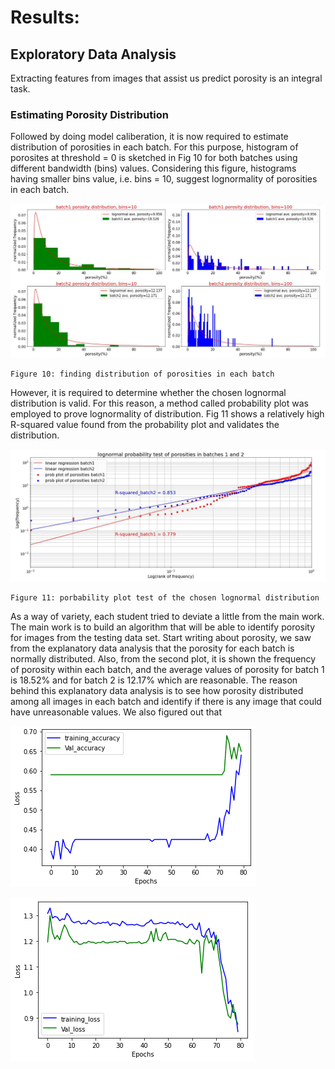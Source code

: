 # Results:


## Exploratory Data Analysis
Extracting features from images that assist us predict porosity is an integral task. 


 ### Estimating Porosity Distribution 

Followed by doing model caliberation, it is now required to estimate distribution of porosities in each batch. For this purpose, histogram of porosites at threshold = 0 is sketched in Fig 10 for both batches using different bandwidth (bins) values. Considering this figure, histograms having smaller bins value, i.e. bins = 10, suggest lognormality of porosities in each batch. 

<img src ="images/fig10.JPG" width =1100> 

    Figure 10: finding distribution of porosities in each batch 
    
However, it is required to determine whether the chosen lognormal distribution is valid. For this reason, a method called probability plot was employed to prove lognormality of distribution. Fig 11 shows a relatively high R-squared value found from the probability plot and validates the distribution.

<img src ="images/fig11.JPG" width =700> 

    Figure 11: porbability plot test of the chosen lognormal distribution

As a way of variety, each student tried to deviate a little from the main work. The main work is to build an algorithm that will be able to identify porosity for images from the testing data set. Start writing about porosity, we saw from the explanatory data analysis that the porosity for each batch is normally distributed. Also, from the second plot, it is shown the frequency of porosity within each batch, and the average values of porosity for batch 1 is 18.52% and for batch 2 is 12.17% which are reasonable. The reason behind this explanatory data analysis is to see how porosity distributed among all images in each batch and identify if there is any image that could have unreasonable values. We also figured out that 

![training and testing loss](/loss.PNG)

![training and testing accuracy](/accuracy.PNG)

